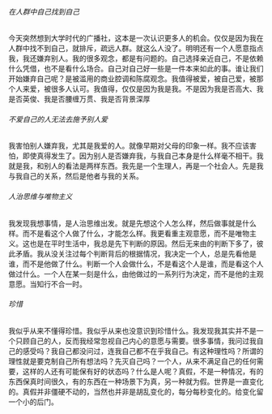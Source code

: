 ###### 在人群中自己找到自己

​		今天突然想到大学时代的广播社，这本是一次认识更多人的机会。仅仅是因为我在人群中找不到自己，就排斥，疏远人群。就这么人没了。明明还有一个人愿意指点我，我还嫌弃别人。我的很多观念，都是有问题的。自己选择亲近自己，不是依赖什么凭借，也不是看什么场合。自己对自己好一些是一件本来如此的事。谁让我们开始嫌弃自己呢？是被滥用的商业腔调和陈腐观念。我值得被爱，被自己爱，被那个人来爱，被很多人认可。我值得，仅仅是因为我是我。不是因为我是否高大、我是否英俊、我是否腰缠万贯、我是否背景深厚

###### 不爱自己的人无法去施予别人爱

​		我害怕别人嫌弃我，尤其是我爱的人。就像早期对父母的印象一样。我不应该害怕，即使真得发生了。因为别人是否嫌弃我，与我自己本身是什么样毫不相干。我就是我，和别人的看法是两样东西。我先是一个生理人，再是一个社会人。先是我与我自己的关系，然后是他者与我的关系。



###### 人治思维与唯物主义

​		我发现我想事情，是人治思维出发。就是先想这个人怎么样，然后做事就是什么样。而不是看这个人做了什么，才能怎么样。我更看重主观意愿，而不是唯物主义。这也是在平时生活中，我总是先下判断的原因。然后无来由的判断下多了，彼此矛盾。我从没关注过每个判断背后的根据情况，我决定一个人，总是先看他是谁，而不是他做了什么。判断一个人会做什么，不是看这个人是谁，而是看这个人做过什么。一个人在某一刻是什么，由他做过的一系列行为决定，而不是他的主观意愿。当知行不合一时。

###### 珍惜

​		我似乎从来不懂得珍惜。我似乎从来也没意识到珍惜什么。我发现我其实并不是一个只顾自己的人，反而我经常忽视自己内心的意愿与需要。很多事情，我问过我自己的感受吗？我自己都没问过，连我自己都不在乎我自己。有这种理性吗？所谓的理性就是要克制自己所有想法吗？先灭自己吗？一个人，从来不满足自己的任何需要，这样的人还有可能保有好的状态吗？什么是人呢？
​		真假，不是一种情况，有的东西保真时间很久，有的东西在一种场景下为真，另一种就为假。世界是一直变化的。真假并非僵硬不动的，当然也并非是胡乱变化的，每分每秒变化的。给变化留一个小的后门。